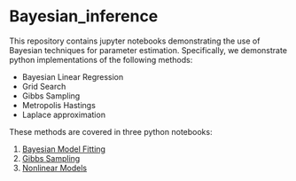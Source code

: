 # Bayesian_inference

This repository contains jupyter notebooks demonstrating the use of Bayesian techniques for parameter estimation. 
Specifically, we demonstrate python implementations of the following methods: 
* Bayesian Linear Regression
* Grid Search 
* Gibbs Sampling 
* Metropolis Hastings 
* Laplace approximation

These methods are covered in three python notebooks: 
1. [Bayesian Model Fitting](https://nbviewer.jupyter.org/github/PavanChaggar/Bayesian_inference/blob/master/python_tutorials/Bayesian_Model_Fitting.ipynb)
2. [Gibbs Sampling](https://nbviewer.jupyter.org/github/PavanChaggar/Bayesian_inference/blob/master/python_tutorials/Gibbs_Sampling.ipynb)
3. [Nonlinear Models](https://nbviewer.jupyter.org/github/PavanChaggar/Bayesian_inference/blob/master/python_tutorials/Nonlinear_models.ipynb)
